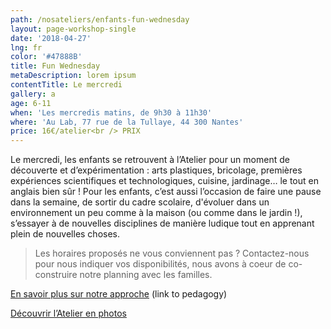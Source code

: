 ```yaml
---
path: /nosateliers/enfants-fun-wednesday
layout: page-workshop-single
date: '2018-04-27'
lng: fr
color: '#47888B'
title: Fun Wednesday
metaDescription: lorem ipsum
contentTitle: Le mercredi
gallery: a
age: 6-11
when: 'Les mercredis matins, de 9h30 à 11h30'
where: 'Au Lab, 77 rue de la Tullaye, 44 300 Nantes'
price: 16€/atelier<br /> PRIX
---
```

Le mercredi, les enfants se retrouvent à l’Atelier pour un moment de découverte et d’expérimentation : arts plastiques, bricolage, premières expériences scientifiques et technologiques, cuisine, jardinage… le tout en anglais bien sûr ! Pour les enfants, c’est aussi l’occasion de faire une pause dans la semaine, de sortir du cadre scolaire, d'évoluer dans un environnement un peu comme à la maison (ou comme dans le jardin !), s’essayer à de nouvelles disciplines de manière ludique tout en apprenant plein de nouvelles choses.

> Les horaires proposés ne vous conviennent pas ? Contactez-nous pour nous indiquer vos disponibilités, nous avons à coeur de co-construire notre planning avec les familles. 

[En savoir plus sur notre approche](https://llfk.netlify.com/pedagogie)  (link to pedagogy)

[Découvrir l’Atelier en photos](https://llfk.netlify.com/nosateliers)

